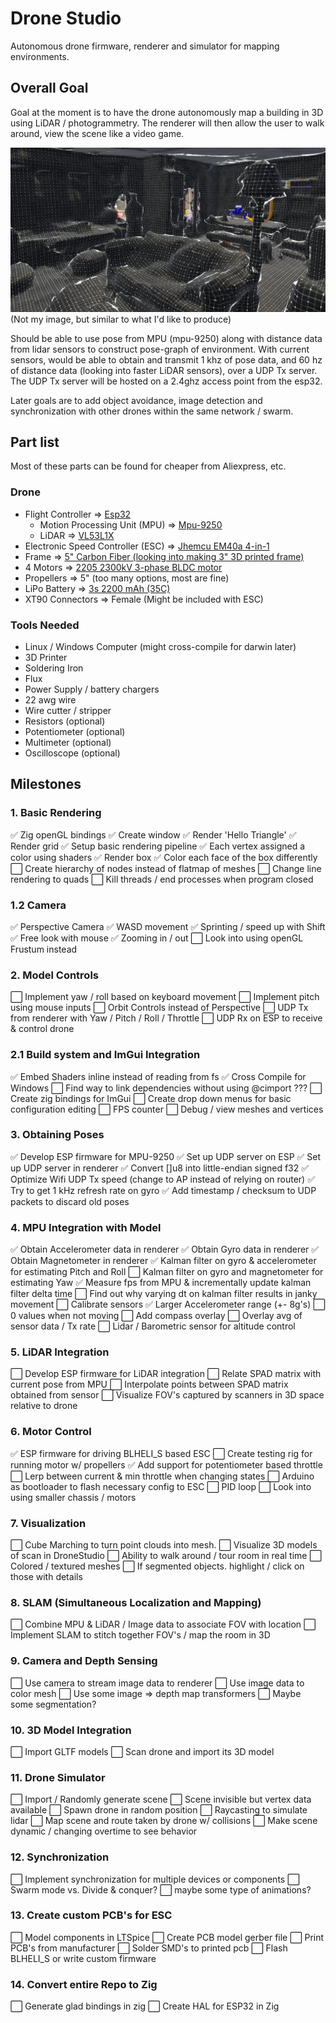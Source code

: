 # Drone Studio

Autonomous drone firmware, renderer and simulator for mapping environments.

## Overall Goal

Goal at the moment is to have the drone autonomously map a building in 3D using LiDAR / photogrammetry. The renderer will then allow the user to walk around, view the scene like a video game. 

![alt text](https://github.com/Eykam/DroneStudio/blob/main/assets/hero.png)
(Not my image, but similar to what I'd like to produce)

Should be able to use pose from MPU (mpu-9250) along with distance data from lidar sensors to construct pose-graph of environment. With current sensors, would be able to obtain and transmit 1 khz of pose data, and 60 hz of distance data (looking into faster LiDAR sensors), over a UDP Tx server. The UDP Tx server will be hosted on a 2.4ghz access point from the esp32.

Later goals are to add object avoidance, image detection and synchronization with other drones within the same network / swarm.

## Part list
Most of these parts can be found for cheaper from Aliexpress, etc.

### Drone
- Flight Controller => [Esp32](https://www.amazon.com/dp/B09GK74F7N?ref=ppx_yo2ov_dt_b_fed_asin_title)
  - Motion Processing Unit (MPU) => [Mpu-9250](https://www.amazon.com/dp/B01I1J0Z7Y?ref=ppx_yo2ov_dt_b_fed_asin_title)
  - LiDAR => [VL53L1X](https://www.amazon.com/dp/B0CLDKMGZR?ref=ppx_yo2ov_dt_b_fed_asin_title)
- Electronic Speed Controller (ESC) => [Jhemcu EM40a 4-in-1](https://www.aliexpress.us/item/2255799889128915.html?spm=a2g0o.productlist.main.1.3c37q24Bq24BjE&algo_pvid=f9d88402-ce9d-4e3c-a412-ddb82016e26e&algo_exp_id=f9d88402-ce9d-4e3c-a412-ddb82016e26e-2&pdp_npi=4%40dis%21USD%2123.99%2116.79%21%21%2123.99%2116.79%21%402103245417303536374263010edcc3%2112000024266524726%21sea%21US%216164672369%21X&curPageLogUid=e6vfdxoFeAjy&utparam-url=scene%3Asearch%7Cquery_from%3A)
- Frame => [5" Carbon Fiber (looking into making 3" 3D printed frame)](https://www.aliexpress.us/item/3256806814368043.html?spm=a2g0o.productlist.main.17.56a134f3a8JusT&algo_pvid=1ff9789c-b6ee-44c9-9c11-23c2d6d53f0c&algo_exp_id=1ff9789c-b6ee-44c9-9c11-23c2d6d53f0c-9&pdp_npi=4%40dis%21USD%2125.86%2115.26%21%21%2125.86%2115.26%21%402103209b17303538958174736ead90%2112000039007991042%21sea%21US%216164672369%21X&curPageLogUid=XdxX0TVz20sx&utparam-url=scene%3Asearch%7Cquery_from%3A)
- 4 Motors => [2205 2300kV 3-phase BLDC motor](https://www.aliexpress.us/item/3256806367616768.html?spm=a2g0o.productlist.main.3.3184ZtfdZtfd8D&algo_pvid=d8c1175d-6549-49c9-9d73-1175be48bbf3&algo_exp_id=d8c1175d-6549-49c9-9d73-1175be48bbf3-1&pdp_npi=4%40dis%21USD%2111.69%216.90%21%21%2111.69%216.90%21%402101c5a717303537115667019ee4af%2112000037653045149%21sea%21US%216164672369%21X&curPageLogUid=LovAIBWsRDjV&utparam-url=scene%3Asearch%7Cquery_from%3A)
- Propellers => 5" (too many options, most are fine)
- LiPo Battery => [3s 2200 mAh (35C)](https://www.amazon.com/dp/B0CS2YZCYD?ref=ppx_yo2ov_dt_b_fed_asin_title)
- XT90 Connectors => Female (Might be included with ESC)

### Tools Needed
- Linux / Windows Computer (might cross-compile for darwin later)
- 3D Printer
- Soldering Iron
- Flux
- Power Supply / battery chargers
- 22 awg wire
- Wire cutter / stripper
- Resistors (optional)
- Potentiometer (optional)
- Multimeter (optional)
- Oscilloscope (optional)


## Milestones

### 1. Basic Rendering

:white_check_mark: Zig openGL bindings
:white_check_mark: Create window
:white_check_mark: Render 'Hello Triangle'
:white_check_mark: Render grid
:white_check_mark: Setup basic rendering pipeline
:white_check_mark: Each vertex assigned a color using shaders
:white_check_mark: Render box
:white_check_mark: Color each face of the box differently
:white_large_square: Create hierarchy of nodes instead of flatmap of meshes
:white_large_square: Change line rendering to quads
:white_large_square: Kill threads / end processes when program closed

### 1.2 Camera

:white_check_mark: Perspective Camera
:white_check_mark: WASD movement
:white_check_mark: Sprinting / speed up with Shift
:white_check_mark: Free look with mouse
:white_check_mark: Zooming in / out
:white_large_square: Look into using openGL Frustum instead

### 2. Model Controls 

:white_large_square: Implement yaw / roll based on keyboard movement
:white_large_square: Implement pitch using mouse inputs
:white_large_square: Orbit Controls instead of Perspective
:white_large_square: UDP Tx from renderer with Yaw / Pitch / Roll / Throttle
:white_large_square: UDP Rx on ESP to receive & control drone

### 2.1 Build system and ImGui Integration

:white_check_mark: Embed Shaders inline instead of reading from fs
:white_check_mark: Cross Compile for Windows
:white_large_square: Find way to link dependencies without using @cimport ???
:white_large_square: Create zig bindings for ImGui
:white_large_square: Create drop down menus for basic configuration editing 
:white_large_square: FPS counter
:white_large_square: Debug / view meshes and vertices

### 3. Obtaining Poses

:white_check_mark: Develop ESP firmware for MPU-9250
:white_check_mark: Set up UDP server on ESP
:white_check_mark: Set up UDP server in renderer 
:white_check_mark: Convert []u8 into little-endian signed f32
:white_check_mark: Optimize Wifi UDP Tx speed (change to AP instead of relying on router)
:white_check_mark: Try to get 1 kHz refresh rate on gyro
:white_check_mark: Add timestamp / checksum to UDP packets to discard old poses

### 4. MPU Integration with Model

:white_check_mark: Obtain Accelerometer data in renderer
:white_check_mark: Obtain Gyro data in renderer
:white_check_mark: Obtain Magnetometer in renderer
:white_check_mark: Kalman filter on gyro & accelerometer for estimating Pitch and Roll
:white_large_square: Kalman filter on gyro and magnetometer for estimating Yaw
:white_check_mark: Measure fps from MPU & incrementally update kalman filter delta time
:white_large_square: Find out why varying dt on kalman filter results in janky movement
:white_large_square: Calibrate sensors
    :white_check_mark: Larger Accelerometer range (+- 8g's)
    :white_large_square: 0 values when not moving
:white_large_square: Add compass overlay
:white_large_square: Overlay avg of sensor data / Tx rate
:white_large_square: Lidar / Barometric sensor for altitude control

### 5. LiDAR Integration

:white_large_square: Develop ESP firmware for LiDAR integration
:white_large_square: Relate SPAD matrix with current pose from MPU
:white_large_square: Interpolate points between SPAD matrix obtained from sensor
:white_large_square: Visualize FOV's captured by scanners in 3D space relative to drone

### 6. Motor Control
:white_check_mark: ESP firmware for driving BLHELI_S based ESC
:white_large_square: Create testing rig for running motor w/ propellers
:white_check_mark: Add support for potentiometer based throttle
:white_large_square: Lerp between current & min throttle when changing states
:white_large_square: Arduino as bootloader to flash necessary config to ESC
:white_large_square: PID loop
:white_large_square: Look into using smaller chassis / motors

### 7. Visualization

:white_large_square: Cube Marching to turn point clouds into mesh.
:white_large_square: Visualize 3D models of scan in DroneStudio
:white_large_square: Ability to walk around / tour room in real time
:white_large_square: Colored / textured meshes
:white_large_square: If segmented objects. highlight / click on those with details

### 8. SLAM (Simultaneous Localization and Mapping)

:white_large_square: Combine MPU & LiDAR / Image data to associate FOV with location
:white_large_square: Implement SLAM to stitch together FOV's / map the room in 3D

### 9. Camera and Depth Sensing

:white_large_square: Use camera to stream image data to renderer
:white_large_square: Use image data to color mesh
:white_large_square: Use some image => depth map transformers
:white_large_square: Maybe some segmentation? 

### 10. 3D Model Integration

:white_large_square: Import GLTF models
:white_large_square: Scan drone and import its 3D model

### 11. Drone Simulator

:white_large_square: Import / Randomly generate scene
:white_large_square: Scene invisible but vertex data available
:white_large_square: Spawn drone in random position
:white_large_square: Raycasting to simulate lidar
:white_large_square: Map scene and route taken by drone w/ collisions
:white_large_square: Make scene dynamic / changing overtime to see behavior

### 12. Synchronization

:white_large_square: Implement synchronization for multiple devices or components
:white_large_square: Swarm mode vs. Divide & conquer?
:white_large_square: maybe some type of animations?


### 13. Create custom PCB's for ESC

:white_large_square: Model components in LTSpice
:white_large_square: Create PCB model gerber file
:white_large_square: Print PCB's from manufacturer
:white_large_square: Solder SMD's to printed pcb
:white_large_square: Flash BLHELI_S or write custom firmware


### 14. Convert entire Repo to Zig

:white_large_square: Generate glad bindings in zig
:white_large_square: Create HAL for ESP32 in Zig
